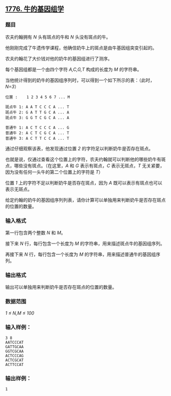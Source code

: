 ## [1776. 牛的基因组学](https://www.acwing.com/problem/content/1778/)

### 题目

农夫约翰拥有 *N* 头有斑点的牛和 *N* 头没有斑点的牛。

他刚刚完成了牛遗传学课程，他确信奶牛上的斑点是由牛基因组突变引起的。

农夫约翰花了大价钱对他的奶牛的基因组进行了测序。

每个基因组都是一个由四个字符 *A,C,G,T* 构成的长度为 *M* 的字符串。

当他统计得到的奶牛的基因组序列时，可以得到一个如下所示的表：（此时，*N=3*）

```
位置 :    1 2 3 4 5 6 7 ... M

斑点牛 1: A A T C C C A ... T
斑点牛 2: G A T T G C A ... A
斑点牛 3: G G T C G C A ... A

普通牛 1: A C T C C C A ... G
普通牛 2: A C T C G C A ... T
普通牛 3: A C T T C C A ... T
```

通过仔细观察该表，他发现通过位置 *2* 的字符足以判断奶牛是否存在斑点。

也就是说，仅通过查看这个位置上的字符，农夫约翰就可以判断他的哪些奶牛有斑点，哪些没有斑点。（在这里，*A* 和 *G* 表示有斑点，*C* 表示无斑点，*T* 无关紧要，因为没有任何一头牛的第二个位置上的字符是 *T*）

位置 *1* 上的字符不足以判断奶牛是否存在斑点，因为 *A* 既可以表示有斑点也可以表示无斑点。

给定约翰的奶牛的基因组序列列表，请你计算可以单独用来判断奶牛是否存在斑点的位置的数量。

### 输入格式

第一行包含两个整数 *N* 和 *M*。

接下来 *N* 行，每行包含一个长度为 *M* 的字符串，用来描述斑点牛的基因组序列。

再接下来 *N* 行，每行包含一个长度为 *M* 的字符串，用来描述普通牛的基因组序列。

### 输出格式

输出可以单独用来判断奶牛是否存在斑点的位置的数量。

### 数据范围

*1 ≤ N,M ≤ 100*

### 输入样例：

```
3 8
AATCCCAT
GATTGCAA
GGTCGCAA
ACTCCCAG
ACTCGCAT
ACTTCCAT
```

### 输出样例：

```
1
```

